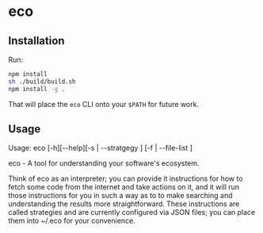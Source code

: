 # eco

## Installation
Run:

```sh
npm install
sh ./build/build.sh
npm install -g .
```

That will place the `eco` CLI onto your `$PATH` for future work.

## Usage
Usage: eco [-h][--help][-s | --stratgegy <path>]
                       [-f | --file-list <path>]

eco - A tool for understanding your software's ecosystem.

Think of eco as an interpreter; you can provide it instructions for how to
fetch some code from the internet and take actions on it, and it will run those
instructions for you in such a way as to to make searching and understanding the
results more straightforward. These instructions are called strategies and are
currently configured via JSON files; you can place them into ~/.eco for your
convenience.
